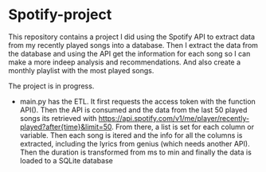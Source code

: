 # Spotify-project
This repository contains a project I did using the Spotify API to extract data from my recently played songs into a database. Then I extract the data from the database and using the API get the information for each song so I can make a more indeep analysis and recommendations. And also create a monthly playlist with the most played songs.

The project is in progress.

* main.py has the ETL. It first requests the access token with the function API(). Then the API is consumed and the data from the last 50 played songs its retrieved with https://api.spotify.com/v1/me/player/recently-played?after{time}&limit=50. From there, a list is set for each column or variable. Then each song is itered and the info for all the columns is extracted, including the lyrics from genius (which needs another API). Then the duration is transformed from ms to min and finally the data is loaded to a SQLite database
